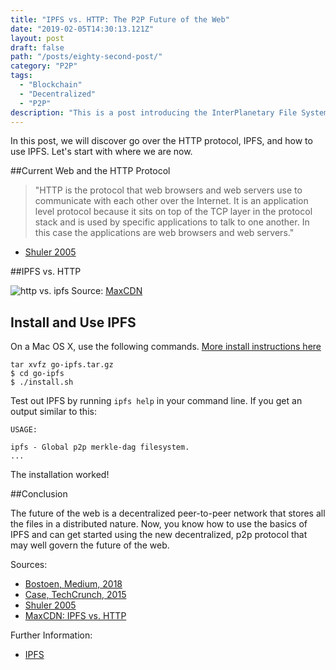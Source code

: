 ```yaml
---
title: "IPFS vs. HTTP: The P2P Future of the Web"
date: "2019-02-05T14:30:13.121Z"
layout: post
draft: false
path: "/posts/eighty-second-post/"
category: "P2P"
tags:
  - "Blockchain"
  - "Decentralized"
  - "P2P"
description: "This is a post introducing the InterPlanetary File System and how to use it."
---
```


In this post, we will discover go over the HTTP protocol, IPFS, and how to use IPFS. Let's start with where we are now. 

##Current Web and the HTTP Protocol

>"HTTP is the protocol that web browsers and web servers use to communicate with each other over the Internet. It is an application level protocol because it sits on top of the TCP layer in the protocol stack and is used by specific applications to talk to one another. In this case the applications are web browsers and web servers." 
- [Shuler 2005](http://www.theshulers.com/whitepapers/internet_whitepaper/index.html)

##IPFS vs. HTTP

![http vs. ipfs]('./httpvsipfs.jpg)
Source: [MaxCDN](https://www.maxcdn.com/one/visual-glossary/interplanetary-file-system/)

## Install and Use IPFS

On a Mac OS X, use the following commands. [More install instructions here](https://docs.ipfs.io/introduction/install/)

```
tar xvfz go-ipfs.tar.gz
$ cd go-ipfs
$ ./install.sh
```

Test out IPFS by running `ipfs help` in your command line. If you get an output similar to this: 
```
USAGE: 

ipfs - Global p2p merkle-dag filesystem.
...
```

The installation worked! 

##Conclusion

The future of the web is a decentralized peer-to-peer network that stores all the files in a distributed nature. Now, you know how to use the basics of IPFS and can get started using the new decentralized, p2p protocol that may well govern the future of the web. 

Sources: 

- [Bostoen, Medium, 2018](https://medium.com/coinmonks/a-hands-on-introduction-to-ipfs-ee65b594937)
- [Case, TechCrunch, 2015](https://techcrunch.com/2015/10/04/why-the-internet-needs-ipfs-before-its-too-late/)
- [Shuler 2005](http://www.theshulers.com/whitepapers/internet_whitepaper/index.html)
- [MaxCDN: IPFS vs. HTTP](https://www.maxcdn.com/one/visual-glossary/interplanetary-file-system/)

Further Information: 
- [IPFS](https://ipfs.io/)
